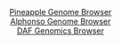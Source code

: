 <div id="Pineapple_Genome_Browser" align="center">
  <a href="https://igv.org/app/?sessionURL=blob:zZNda9swGIX_i6BlA8eW7MaODWW4adOPNFvbkJq1FKPYsq1GljxJtpOG_PdpZWM3KzQXGwNdSC.S3nOOHm1BR6SigoMIuDYa2ggBC6hK9HNcN4x8xjVRICowU8QCkhREEp4REG1BgZXGi7trc7LSulGR41DdDGrMS2Erz8Y1fhEc98rORO2MBWN4KSTWQirnROJOOLTsBj1Z4qaxTW_PHjo51tjBrKkEV8JpCC_T3tyX_iqlJeGiJmndMk1fBaRGj9GY2wX.FCfzOMuIUlOyucyP4.llfO.dLR7O_fHD4stFsvCTwzktOdatJMcH7kSK0wP3JL4iahLO_Dxf1CfVXI1uUHszO_BOD8_WDZVEHaMAjbyRD4cjEw7lOVn_T77NoHt6X3Wj8Uxd.Bq181nMr8P.NBNf5zFvxB99h2BnASay1rAAskoGEYKWB31r6PqDH1M0siAMTTpSUBA9PllAS5ytzPbHLdCbxhADFPnWvsJjASFzIkE0CCEMUBi6w6PgCIYh2llb0Er296KdLO7CALqx6_ppQZk2OOep4o2yMed2lxV2.bJnlud3CetvHpLb3EdB0OpVV1XPV89ds4ZvZGkB0_r1.YzR9yj6J9S9R4itl_uiFiZr112NN7djf4pgOemea4buzed7gf3ZmwHtF04hZI212W8qZvmTtw5Lirk2hY4quqSM6k1ichQ9iJDrGWxBJpgwHAJZLj9AC1poCD_.xtPbPe2.Aw--">Pineapple Genome Browser</a>
</div>
<div id="Alphonso_Genome_Browser" align="center">
  <a href="https://igv.org/app/?sessionURL=blob:zZJda9swFIb_i6BlA8eW7diODWW4XdIm_Vib4Ia1FKPYsq1WllRJiZOG_PepZWM3KzQXGwNdSAd9vOfRswUrLBXhDCTAs93Adl1gAdXwboZaQfEVarECSYWowhaQuMISswKDZAsqpDTKphfmZKO1UInjEC16LWI1t5Vvoxa9cIY6ZRe8dU44pWjBJdJcKudYohV3SL3qdXiBhLDN274dOCXSyEFUNJwp7gjM6rwz9.W_SnmNGW9x3i6pJm8BcpPHZCztCn1J57O0KLBS53gzLo_S83F66w.zu9Pw5C77djbPwvnhjNQM6aXER.NRc5vW6YA11ffp9fjUnyB2XLjPrIEH_tfD4VoQidWRG7kDfxC68SsYwkq8_p96NoPs2fewH6ZXk.eMqlKSACJ8MxwhSa83w5t3.t5ZgPJiaTwARSOjxIWWD0Mr8MLe69QdWBDGho7kBCT3DxbQEhVPZvv9FuiNMLYAhZ.Xb.JYgMsSS5D0YggjN469oB_1YRy7O2sLlpL.PbSjbBpH0Es9L8wrQrVRucwVE8pGjNmrorLrlz1ZbrxuCuPowBuRY36BlmEAo8maxuJRX_2ZpmcImMffPtC0.pFM_8S7jwSx9WJf2eQtCx_XMm1nnWjCvuif4cuntJTZ5dO7ePZDU3HZIm32m4pZ_vRthSRBTJvCiiiyIJTozdxQ5B1IXM832oKCU248BLJefIIWtNwAfv6tp7972P0A">Alphonso Genome Browser</a>
</div>


<div id="DAF_Genomics_Browser" align="center">
  <a href="https://igv.org/app/?sessionURL=blob:tZFra9swFIb_i6D9ZDuWfIsNYXht05WMZcRz06WUcGbLsVbLciW5SRPy3yfcjsFGGYMOJCFxLu.r8xzQI5WKiRYliDg4cDBGFlK12GbAu4Z.Ak4VSipoFLWQpBWVtC0oSg6oAqUhX3w0lbXWnUpGoxIqe0NbwVmhHOU50NlK9LqmJtUmDnDYixa2yikEN8kaRtB0tWiVGEFRUKVsd9TRdrPegjl.xtZDS7rmfaPZoLo2Joyx0qnAuGVtSXd_MfIflM1i79Jllg71M_p0VU7S2VV67V3kq8vwbJXPPyzzcHmasU0Lupd00iyWn7MT8j7NvrqXvoL7qr85w4_s_Ms09k.889OLXcckVRMc4bE3DjEJ0NFCjSh6AwEVtcQJ9q2IjC3i._bL1QtCMwUpGEpu7yykJRT3Jv32gPRTZ1AhRR_6gZqFhCypRIkdu26E45gEfuS7cYyP1gH1snljltN8EUcuSQkJnW_AjX7FmmGARujP4FuB_K2z2f8KardXHZvVAa6_rx7284rhdjr3.Q2JNq9gstCr36qE5KBN6Pn5AgUao8Zpq39R8Y53xx8-">DAF Genomics Browser</a>
</div>
